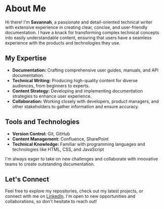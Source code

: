 
  <h1>About Me</h1>
    <p>Hi there! I'm <strong>Savannah</strong>, a passionate and detail-oriented technical writer with extensive experience in creating clear, concise, and user-friendly documentation. I have a knack for transforming complex technical concepts into easily understandable content, ensuring that users have a seamless experience with the products and technologies they use.</p>

   
  <h2>My Expertise</h2>
    <ul>
        <li><strong>Documentation:</strong> Crafting comprehensive user guides, manuals, and API documentation.</li>
        <li><strong>Technical Writing:</strong> Producing high-quality content for diverse audiences, from beginners to experts.</li>
        <li><strong>Content Strategy:</strong> Developing and implementing documentation strategies to enhance user experience.</li>
        <li><strong>Collaboration:</strong> Working closely with developers, product managers, and other stakeholders to gather information and ensure accuracy.</li>
    </ul>

   <h2>Tools and Technologies</h2>
    <ul>
        <li><strong>Version Control:</strong> Git, GitHub</li>
        <li><strong>Content Management:</strong> Confluence, SharePoint</li>
        <li><strong>Technical Knowledge:</strong> Familiar with programming languages and technologies like HTML, CSS, and JavaScript</li>
    </ul>
    
  I'm always eager to take on new challenges and collaborate with innovative teams to create outstanding documentation.</p>

   <h2>Let's Connect</h2>
    <p>Feel free to explore my repositories, check out my latest projects, or connect with me on <a href="(https://www.linkedin.com/in/savannah-wynn/)" target="_blank">LinkedIn</a>. I'm open to new opportunities and collaborations, so don't hesitate to reach out!</p>
</body>
</html>
